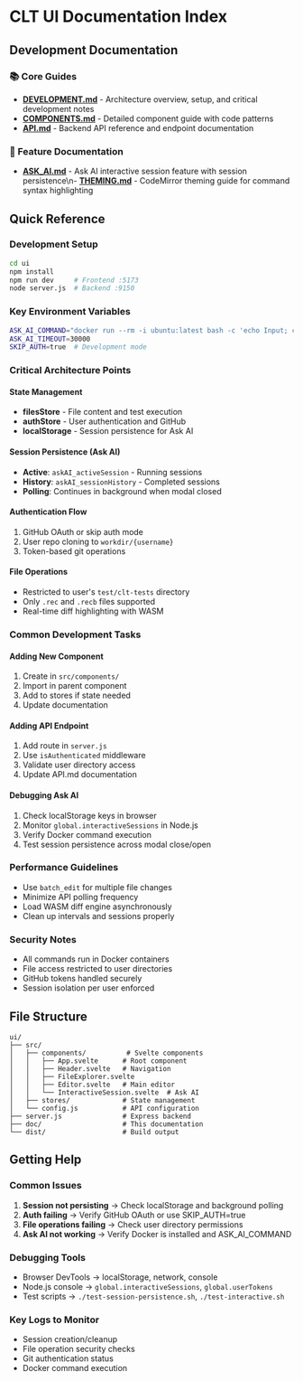 # CLT UI Documentation Index

## Development Documentation

### 📚 Core Guides
- **[DEVELOPMENT.md](./DEVELOPMENT.md)** - Architecture overview, setup, and critical development notes
- **[COMPONENTS.md](./COMPONENTS.md)** - Detailed component guide with code patterns
- **[API.md](./API.md)** - Backend API reference and endpoint documentation

### 🎯 Feature Documentation
- **[ASK_AI.md](./ASK_AI.md)** - Ask AI interactive session feature with session persistence\n- **[THEMING.md](./THEMING.md)** - CodeMirror theming guide for command syntax highlighting

## Quick Reference

### Development Setup
```bash
cd ui
npm install
npm run dev     # Frontend :5173
node server.js  # Backend :9150
```

### Key Environment Variables
```bash
ASK_AI_COMMAND="docker run --rm -i ubuntu:latest bash -c 'echo Input; cat'"
ASK_AI_TIMEOUT=30000
SKIP_AUTH=true  # Development mode
```

### Critical Architecture Points

#### State Management
- **filesStore** - File content and test execution
- **authStore** - User authentication and GitHub
- **localStorage** - Session persistence for Ask AI

#### Session Persistence (Ask AI)
- **Active**: `askAI_activeSession` - Running sessions
- **History**: `askAI_sessionHistory` - Completed sessions
- **Polling**: Continues in background when modal closed

#### Authentication Flow
1. GitHub OAuth or skip auth mode
2. User repo cloning to `workdir/{username}`
3. Token-based git operations

#### File Operations
- Restricted to user's `test/clt-tests` directory
- Only `.rec` and `.recb` files supported
- Real-time diff highlighting with WASM

### Common Development Tasks

#### Adding New Component
1. Create in `src/components/`
2. Import in parent component
3. Add to stores if state needed
4. Update documentation

#### Adding API Endpoint
1. Add route in `server.js`
2. Use `isAuthenticated` middleware
3. Validate user directory access
4. Update API.md documentation

#### Debugging Ask AI
1. Check localStorage keys in browser
2. Monitor `global.interactiveSessions` in Node.js
3. Verify Docker command execution
4. Test session persistence across modal close/open

### Performance Guidelines
- Use `batch_edit` for multiple file changes
- Minimize API polling frequency
- Load WASM diff engine asynchronously
- Clean up intervals and sessions properly

### Security Notes
- All commands run in Docker containers
- File access restricted to user directories
- GitHub tokens handled securely
- Session isolation per user enforced

## File Structure
```
ui/
├── src/
│   ├── components/          # Svelte components
│   │   ├── App.svelte      # Root component
│   │   ├── Header.svelte   # Navigation
│   │   ├── FileExplorer.svelte
│   │   ├── Editor.svelte   # Main editor
│   │   └── InteractiveSession.svelte  # Ask AI
│   ├── stores/             # State management
│   └── config.js           # API configuration
├── server.js               # Express backend
├── doc/                    # This documentation
└── dist/                   # Build output
```

## Getting Help

### Common Issues
1. **Session not persisting** → Check localStorage and background polling
2. **Auth failing** → Verify GitHub OAuth or use SKIP_AUTH=true
3. **File operations failing** → Check user directory permissions
4. **Ask AI not working** → Verify Docker is installed and ASK_AI_COMMAND

### Debugging Tools
- Browser DevTools → localStorage, network, console
- Node.js console → `global.interactiveSessions`, `global.userTokens`
- Test scripts → `./test-session-persistence.sh`, `./test-interactive.sh`

### Key Logs to Monitor
- Session creation/cleanup
- File operation security checks
- Git authentication status
- Docker command execution